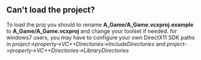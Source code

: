 ## Can't load the project?
To load the proj you should to rename **A_Game/A_Game.vcxproj.example** to **A_Game/A_Game.vcxproj** and change your toolset if needed.
for windows7 users, you may have to configure your own DirectX11 SDK paths in 
*project->property->VC++Directories->IncludeDirectories* 
and 
*project->property->VC++Directories->LibraryDirectories*